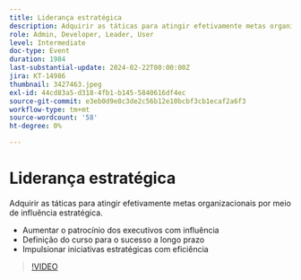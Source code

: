 ```yaml
---
title: Liderança estratégica
description: Adquirir as táticas para atingir efetivamente metas organizacionais por meio de influência estratégica.- Aumentar o patrocínio dos executivos com influência - Definir o curso para o sucesso a longo prazo - Impulsionar iniciativas estratégicas de maneira eficaz
role: Admin, Developer, Leader, User
level: Intermediate
doc-type: Event
duration: 1984
last-substantial-update: 2024-02-22T00:00:00Z
jira: KT-14986
thumbnail: 3427463.jpeg
exl-id: 44cd83a5-d318-4fb1-b145-5840616df4ec
source-git-commit: e3eb0d9e8c3de2c56b12e10bcbf3cb1ecaf2a6f3
workflow-type: tm+mt
source-wordcount: '58'
ht-degree: 0%

---
```


# Liderança estratégica

Adquirir as táticas para atingir efetivamente metas organizacionais por meio de influência estratégica.

- Aumentar o patrocínio dos executivos com influência
- Definição do curso para o sucesso a longo prazo
- Impulsionar iniciativas estratégicas com eficiência

>[!VIDEO](https://video.tv.adobe.com/v/3456788/?learn=on&captions=por_br)
